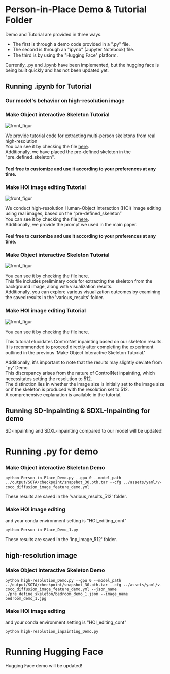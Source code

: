 # Person-in-Place Demo & Tutorial Folder
Demo and Tutorial are provided in three ways.  
* The first is through a demo code provided in a ".py" file.  
* The second is through an "ipynb" (Jupyter Notebook) file.  
* The third is by using the "Hugging Face" platform. 

Currently, .py and .ipynb have been implemented, but the hugging face is being built quickly and has not been updated yet.

## Running .ipynb for Tutorial
### Our model's behavior on high-resolution image
### Make Object interactive Skeleton Tutorial
![front_figur](../assets/output2.gif)


We provide tutorial code for extracting multi-person skeletons from real high-resolution  
You can see it by checking the file [here](high-resolution_tutorial.ipynb).  
Additionally, we have placed the pre-defined skeleton in the "pre_defined_skeleton".  
#### Feel free to customize and use it according to your preferences at any time.

### Make HOI image editing Tutorial

![front_figur](../assets/output3.gif)


We conduct high-resolution Human-Object Interaction (HOI) image editing using real images, based on the “pre-defined_skeleton”  
You can see it by checking the file [here](high-resolution_inpainting_tutorial.ipynb).  
Additionally, we provide the prompt we used in the main paper.
#### Feel free to customize and use it according to your preferences at any time.


### Make Object interactive Skeleton Tutorial

![front_figur](../assets/output.gif)

You can see it by checking the file [here](Person-in-Place_demo.ipynb).  
This file includes preliminary code for extracting the skeleton from the background image, along with visualization results.   
Additionally, you can explore various visualization outcomes by examining the saved results in the 'various_results' folder.  

### Make HOI image editing Tutorial

![front_figur](../assets/output1.gif)

You can see it by checking the file [here](Person-in-Place_demo_1.ipynb).  

This tutorial elucidates ControlNet inpainting based on our skeleton results.  
It is recommended to proceed directly after completing the experiment outlined in the previous 'Make Object Interactive Skeleton Tutorial.'  

Additionally, it's important to note that the results may slightly deviate from '.py' Demo.  
This discrepancy arises from the nature of ControlNet inpainting, which necessitates setting the resolution to 512.   
The distinction lies in whether the image size is initially set to the image size or if the skeleton is produced with the resolution set to 512.   
A comprehensive explanation is available in the tutorial.  

## Running SD-Inpainting & SDXL-Inpainting for demo
SD-inpainting and SDXL-inpainting compared to our model will be updated!

# Running .py for demo
### Make Object interactive Skeleton Demo

```
python Person-in-Place_Demo.py --gpu 0 --model_path ../output/SOTA/checkpoint/snapshot_30.pth.tar --cfg ../assets/yaml/v-coco_diffusion_image_feature_demo.yml
```
These results are saved in the 'various_results_512' folder.

### Make HOI image editing
and your conda environment setting is "HOI_editing_cont"

```
python Person-in-Place_Demo_1.py
```
These results are saved in the 'inp_image_512' folder.

## high-resolution image
### Make Object interactive Skeleton Demo
```
python high-resolution_Demo.py --gpu 0 --model_path ../output/SOTA/checkpoint/snapshot_30.pth.tar --cfg ../assets/yaml/v-coco_diffusion_image_feature_demo.yml --json_name ./pre_define_skeleton/bedroom_demo_1.json --image_name bedroom_demo_1.jpg
```

### Make HOI image editing
and your conda environment setting is "HOI_editing_cont"
```
python high-resolution_inpainting_Demo.py
```

# Running Hugging Face
Hugging Face demo will be updated!
